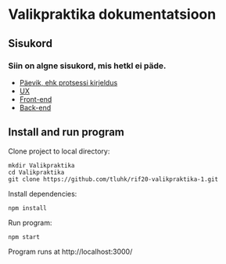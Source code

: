 # Valikpraktika dokumentatsioon

## Sisukord

### Siin on algne sisukord, mis hetkl ei päde.

- [Päevik, ehk protsessi kirjeldus](https://github.com/tluhk/rif20-valikpraktika-1/issues)
- [UX](content/ux/ux.md)
- [Front-end](content/frontend/frontend.md)
- [Back-end](content/backend/backend.md)

## Install and run program
Clone project to local directory:
```
mkdir Valikpraktika
cd Valikpraktika
git clone https://github.com/tluhk/rif20-valikpraktika-1.git
```
Install dependencies:
```
npm install
```
Run program:
```
npm start
```
Program runs at http://localhost:3000/
